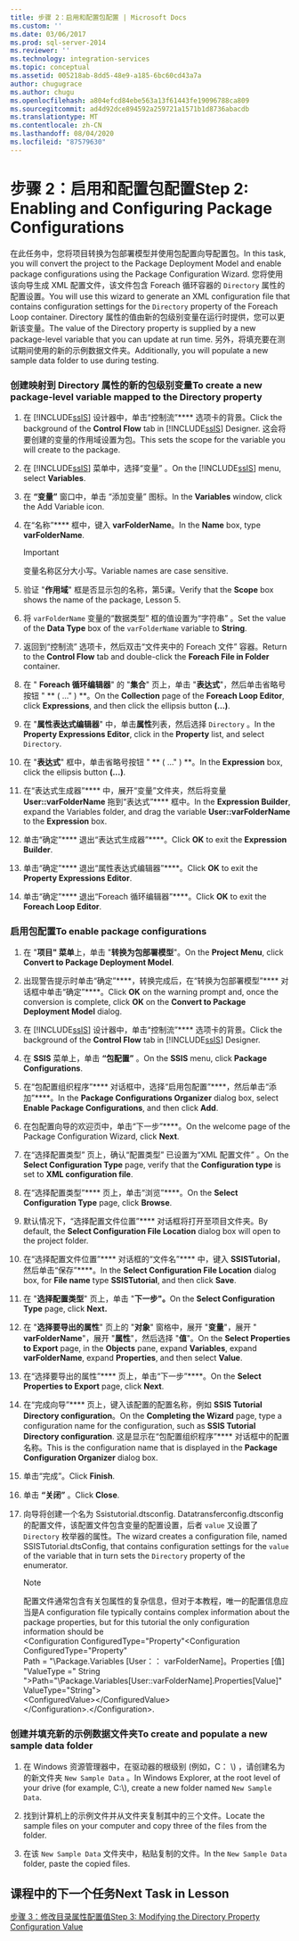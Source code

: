 ```yaml
---
title: 步骤 2：启用和配置包配置 | Microsoft Docs
ms.custom: ''
ms.date: 03/06/2017
ms.prod: sql-server-2014
ms.reviewer: ''
ms.technology: integration-services
ms.topic: conceptual
ms.assetid: 005218ab-8dd5-48e9-a185-6bc60cd43a7a
author: chugugrace
ms.author: chugu
ms.openlocfilehash: a804efcd84ebe563a13f61443fe19096788ca809
ms.sourcegitcommit: ad4d92dce894592a259721a1571b1d8736abacdb
ms.translationtype: MT
ms.contentlocale: zh-CN
ms.lasthandoff: 08/04/2020
ms.locfileid: "87579630"
---
```

# <a name="step-2-enabling-and-configuring-package-configurations"></a><span data-ttu-id="94f12-102">步骤 2：启用和配置包配置</span><span class="sxs-lookup"><span data-stu-id="94f12-102">Step 2: Enabling and Configuring Package Configurations</span></span>
  <span data-ttu-id="94f12-103">在此任务中，您将项目转换为包部署模型并使用包配置向导配置包。</span><span class="sxs-lookup"><span data-stu-id="94f12-103">In this task, you will convert the project to the Package Deployment Model and enable package configurations using the Package Configuration Wizard.</span></span> <span data-ttu-id="94f12-104">您将使用该向导生成 XML 配置文件，该文件包含 Foreach 循环容器的 `Directory` 属性的配置设置。</span><span class="sxs-lookup"><span data-stu-id="94f12-104">You will use this wizard to generate an XML configuration file that contains configuration settings for the `Directory` property of the Foreach Loop container.</span></span> <span data-ttu-id="94f12-105">Directory 属性的值由新的包级别变量在运行时提供，您可以更新该变量。</span><span class="sxs-lookup"><span data-stu-id="94f12-105">The value of the Directory property is supplied by a new package-level variable that you can update at run time.</span></span> <span data-ttu-id="94f12-106">另外，将填充要在测试期间使用的新的示例数据文件夹。</span><span class="sxs-lookup"><span data-stu-id="94f12-106">Additionally, you will populate a new sample data folder to use during testing.</span></span>  
  
### <a name="to-create-a-new-package-level-variable-mapped-to-the-directory-property"></a><span data-ttu-id="94f12-107">创建映射到 Directory 属性的新的包级别变量</span><span class="sxs-lookup"><span data-stu-id="94f12-107">To create a new package-level variable mapped to the Directory property</span></span>  
  
1.  <span data-ttu-id="94f12-108">在 [!INCLUDE[ssIS](../includes/ssis-md.md)] 设计器中，单击“控制流”\*\*\*\* 选项卡的背景。</span><span class="sxs-lookup"><span data-stu-id="94f12-108">Click the background of the **Control Flow** tab in [!INCLUDE[ssIS](../includes/ssis-md.md)] Designer.</span></span> <span data-ttu-id="94f12-109">这会将要创建的变量的作用域设置为包。</span><span class="sxs-lookup"><span data-stu-id="94f12-109">This sets the scope for the variable you will create to the package.</span></span>  
  
2.  <span data-ttu-id="94f12-110">在 [!INCLUDE[ssIS](../includes/ssis-md.md)] 菜单中，选择“变量”  。</span><span class="sxs-lookup"><span data-stu-id="94f12-110">On the [!INCLUDE[ssIS](../includes/ssis-md.md)] menu, select **Variables**.</span></span>  
  
3.  <span data-ttu-id="94f12-111">在 **“变量”** 窗口中，单击 “添加变量” 图标。</span><span class="sxs-lookup"><span data-stu-id="94f12-111">In the **Variables** window, click the Add Variable icon.</span></span>  
  
4.  <span data-ttu-id="94f12-112">在“名称”\*\*\*\* 框中，键入 **varFolderName**。</span><span class="sxs-lookup"><span data-stu-id="94f12-112">In the **Name** box, type **varFolderName**.</span></span>  
  
    > [!IMPORTANT]  
    >  <span data-ttu-id="94f12-113">变量名称区分大小写。</span><span class="sxs-lookup"><span data-stu-id="94f12-113">Variable names are case sensitive.</span></span>  
  
5.  <span data-ttu-id="94f12-114">验证 "**作用域**" 框是否显示包的名称，第5课。</span><span class="sxs-lookup"><span data-stu-id="94f12-114">Verify that the **Scope** box shows the name of the package, Lesson 5.</span></span>  
  
6.  <span data-ttu-id="94f12-115">将 `varFolderName` 变量的“数据类型”  框的值设置为“字符串”  。</span><span class="sxs-lookup"><span data-stu-id="94f12-115">Set the value of the **Data Type** box of the `varFolderName` variable to **String**.</span></span>  
  
7.  <span data-ttu-id="94f12-116">返回到“控制流”  选项卡，然后双击“文件夹中的 Foreach 文件”  容器。</span><span class="sxs-lookup"><span data-stu-id="94f12-116">Return to the **Control Flow** tab and double-click the **Foreach File in Folder** container.</span></span>  
  
8.  <span data-ttu-id="94f12-117">在 " **Foreach 循环编辑器**" 的 "**集合**" 页上，单击 "**表达式**"，然后单击省略号按钮 " \*\* ( ..." ) \*\*。</span><span class="sxs-lookup"><span data-stu-id="94f12-117">On the **Collection** page of the **Foreach Loop Editor**, click **Expressions**, and then click the ellipsis button **(...)**.</span></span>  
  
9. <span data-ttu-id="94f12-118">在 "**属性表达式编辑器**" 中，单击**属性**列表，然后选择 `Directory` 。</span><span class="sxs-lookup"><span data-stu-id="94f12-118">In the **Property Expressions Editor**, click in the **Property** list, and select `Directory`.</span></span>  
  
10. <span data-ttu-id="94f12-119">在 "**表达式**" 框中，单击省略号按钮 " \*\* ( ..." ) \*\*。</span><span class="sxs-lookup"><span data-stu-id="94f12-119">In the **Expression** box, click the ellipsis button **(...)**.</span></span>  
  
11. <span data-ttu-id="94f12-120">在“表达式生成器”\*\*\*\* 中，展开“变量”文件夹，然后将变量 **User::varFolderName** 拖到“表达式”\*\*\*\* 框中。</span><span class="sxs-lookup"><span data-stu-id="94f12-120">In the **Expression Builder**, expand the Variables folder, and drag the variable **User::varFolderName** to the **Expression** box.</span></span>  
  
12. <span data-ttu-id="94f12-121">单击“确定”\*\*\*\* 退出“表达式生成器”\*\*\*\*。</span><span class="sxs-lookup"><span data-stu-id="94f12-121">Click **OK** to exit the **Expression Builder**.</span></span>  
  
13. <span data-ttu-id="94f12-122">单击“确定”\*\*\*\* 退出“属性表达式编辑器”\*\*\*\*。</span><span class="sxs-lookup"><span data-stu-id="94f12-122">Click **OK** to exit the **Property Expressions Editor**.</span></span>  
  
14. <span data-ttu-id="94f12-123">单击“确定”\*\*\*\* 退出“Foreach 循环编辑器”\*\*\*\*。</span><span class="sxs-lookup"><span data-stu-id="94f12-123">Click **OK** to exit the **Foreach Loop Editor**.</span></span>  
  
### <a name="to-enable-package-configurations"></a><span data-ttu-id="94f12-124">启用包配置</span><span class="sxs-lookup"><span data-stu-id="94f12-124">To enable package configurations</span></span>  
  
1.  <span data-ttu-id="94f12-125">在 "**项目" 菜单**上，单击 "**转换为包部署模型**"。</span><span class="sxs-lookup"><span data-stu-id="94f12-125">On the **Project Menu**, click **Convert to Package Deployment Model**.</span></span>  
  
2.  <span data-ttu-id="94f12-126">出现警告提示时单击“确定”\*\*\*\*，转换完成后，在“转换为包部署模型”\*\*\*\* 对话框中单击“确定”\*\*\*\*。</span><span class="sxs-lookup"><span data-stu-id="94f12-126">Click **OK** on the warning prompt and, once the conversion is complete, click **OK** on the **Convert to Package Deployment Model** dialog.</span></span>  
  
3.  <span data-ttu-id="94f12-127">在 [!INCLUDE[ssIS](../includes/ssis-md.md)] 设计器中，单击“控制流”\*\*\*\* 选项卡的背景。</span><span class="sxs-lookup"><span data-stu-id="94f12-127">Click the background of the **Control Flow** tab in [!INCLUDE[ssIS](../includes/ssis-md.md)] Designer.</span></span>  
  
4.  <span data-ttu-id="94f12-128">在 **SSIS** 菜单上，单击 **“包配置”** 。</span><span class="sxs-lookup"><span data-stu-id="94f12-128">On the **SSIS** menu, click **Package Configurations**.</span></span>  
  
5.  <span data-ttu-id="94f12-129">在“包配置组织程序”\*\*\*\* 对话框中，选择“启用包配置”\*\*\*\*，然后单击“添加”\*\*\*\*。</span><span class="sxs-lookup"><span data-stu-id="94f12-129">In the **Package Configurations Organizer** dialog box, select **Enable Package Configurations**, and then click **Add**.</span></span>  
  
6.  <span data-ttu-id="94f12-130">在包配置向导的欢迎页中，单击“下一步”\*\*\*\*。</span><span class="sxs-lookup"><span data-stu-id="94f12-130">On the welcome page of the Package Configuration Wizard, click **Next**.</span></span>  
  
7.  <span data-ttu-id="94f12-131">在“选择配置类型”  页上，确认“配置类型”  已设置为“XML 配置文件”  。</span><span class="sxs-lookup"><span data-stu-id="94f12-131">On the **Select Configuration Type** page, verify that the **Configuration type** is set to **XML configuration file**.</span></span>  
  
8.  <span data-ttu-id="94f12-132">在“选择配置类型”\*\*\*\* 页上，单击“浏览”\*\*\*\*。</span><span class="sxs-lookup"><span data-stu-id="94f12-132">On the **Select Configuration Type** page, click **Browse**.</span></span>  
  
9. <span data-ttu-id="94f12-133">默认情况下，“选择配置文件位置”\*\*\*\* 对话框将打开至项目文件夹。</span><span class="sxs-lookup"><span data-stu-id="94f12-133">By default, the **Select Configuration File Location** dialog box will open to the project folder.</span></span>  
  
10. <span data-ttu-id="94f12-134">在“选择配置文件位置”\*\*\*\* 对话框的“文件名”\*\*\*\* 中，键入 **SSISTutorial**，然后单击“保存”\*\*\*\*。</span><span class="sxs-lookup"><span data-stu-id="94f12-134">In the **Select Configuration File Location** dialog box, for **File name** type **SSISTutorial**, and then click **Save**.</span></span>  
  
11. <span data-ttu-id="94f12-135">在 "**选择配置类型**" 页上，单击 "**下一步"。**</span><span class="sxs-lookup"><span data-stu-id="94f12-135">On the **Select Configuration Type** page, click **Next.**</span></span>  
  
12. <span data-ttu-id="94f12-136">在 "**选择要导出的属性**" 页上的 "**对象**" 窗格中，展开 "**变量**"，展开 " **varFolderName**"，展开 "**属性**"，然后选择 "**值**"。</span><span class="sxs-lookup"><span data-stu-id="94f12-136">On the **Select Properties to Export** page, in the **Objects** pane, expand **Variables**, expand **varFolderName**, expand **Properties**, and then select **Value**.</span></span>  
  
13. <span data-ttu-id="94f12-137">在“选择要导出的属性”\*\*\*\* 页上，单击“下一步”\*\*\*\*。</span><span class="sxs-lookup"><span data-stu-id="94f12-137">On the **Select Properties to Export** page, click **Next**.</span></span>  
  
14. <span data-ttu-id="94f12-138">在“完成向导”\*\*\*\* 页上，键入该配置的配置名称，例如 **SSIS Tutorial Directory configuration**。</span><span class="sxs-lookup"><span data-stu-id="94f12-138">On the **Completing the Wizard** page, type a configuration name for the configuration, such as **SSIS Tutorial Directory configuration**.</span></span> <span data-ttu-id="94f12-139">这是显示在“包配置组织程序”\*\*\*\* 对话框中的配置名称。</span><span class="sxs-lookup"><span data-stu-id="94f12-139">This is the configuration name that is displayed in the **Package Configuration Organizer** dialog box.</span></span>  
  
15. <span data-ttu-id="94f12-140">单击“完成”。</span><span class="sxs-lookup"><span data-stu-id="94f12-140">Click **Finish**.</span></span>  
  
16. <span data-ttu-id="94f12-141">单击 **“关闭”** 。</span><span class="sxs-lookup"><span data-stu-id="94f12-141">Click **Close**.</span></span>  
  
17. <span data-ttu-id="94f12-142">向导将创建一个名为 Ssistutorial.dtsconfig. Datatransferconfig.dtsconfig 的配置文件，该配置文件包含变量的配置设置，后者 `value` 又设置了 `Directory` 枚举器的属性。</span><span class="sxs-lookup"><span data-stu-id="94f12-142">The wizard creates a configuration file, named SSISTutorial.dtsConfig, that contains configuration settings for the `value` of the variable that in turn sets the `Directory` property of the enumerator.</span></span>  
  
    > [!NOTE]  
    >  <span data-ttu-id="94f12-143">配置文件通常包含有关包属性的复杂信息，但对于本教程，唯一的配置信息应当是</span><span class="sxs-lookup"><span data-stu-id="94f12-143">A configuration file typically contains complex information about the package properties, but for this tutorial the only configuration information should be</span></span>  
    > <span data-ttu-id="94f12-144"><Configuration ConfiguredType="Property"</span><span class="sxs-lookup"><span data-stu-id="94f12-144"><Configuration ConfiguredType="Property"</span></span>  
    > <span data-ttu-id="94f12-145">Path = "\Package.Variables [User：： varFolderName]。Properties [值] "ValueType =" String "\></span><span class="sxs-lookup"><span data-stu-id="94f12-145">Path="\Package.Variables[User::varFolderName].Properties[Value]" ValueType="String"\></span></span>  
    >  \<ConfiguredValue>\</ConfiguredValue>  
    > <span data-ttu-id="94f12-146">\</Configuration>.</span><span class="sxs-lookup"><span data-stu-id="94f12-146">\</Configuration>.</span></span>  
  
### <a name="to-create-and-populate-a-new-sample-data-folder"></a><span data-ttu-id="94f12-147">创建并填充新的示例数据文件夹</span><span class="sxs-lookup"><span data-stu-id="94f12-147">To create and populate a new sample data folder</span></span>  
  
1.  <span data-ttu-id="94f12-148">在 Windows 资源管理器中，在驱动器的根级别 (例如，C： \\) ，请创建名为的新文件夹 `New Sample Data` 。</span><span class="sxs-lookup"><span data-stu-id="94f12-148">In Windows Explorer, at the root level of your drive (for example, C:\\), create a new folder named `New Sample Data`.</span></span>  
  
2.  <span data-ttu-id="94f12-149">找到计算机上的示例文件并从文件夹复制其中的三个文件。</span><span class="sxs-lookup"><span data-stu-id="94f12-149">Locate the sample files on your computer and copy three of the files from the folder.</span></span>  
  
3.  <span data-ttu-id="94f12-150">在该 `New Sample Data` 文件夹中，粘贴复制的文件。</span><span class="sxs-lookup"><span data-stu-id="94f12-150">In the `New Sample Data` folder, paste the copied files.</span></span>  
  
## <a name="next-task-in-lesson"></a><span data-ttu-id="94f12-151">课程中的下一个任务</span><span class="sxs-lookup"><span data-stu-id="94f12-151">Next Task in Lesson</span></span>  
 [<span data-ttu-id="94f12-152">步骤 3：修改目录属性配置值</span><span class="sxs-lookup"><span data-stu-id="94f12-152">Step 3: Modifying the Directory Property Configuration Value</span></span>](lesson-5-3-modifying-the-directory-property-configuration-value.md)  
  
  
